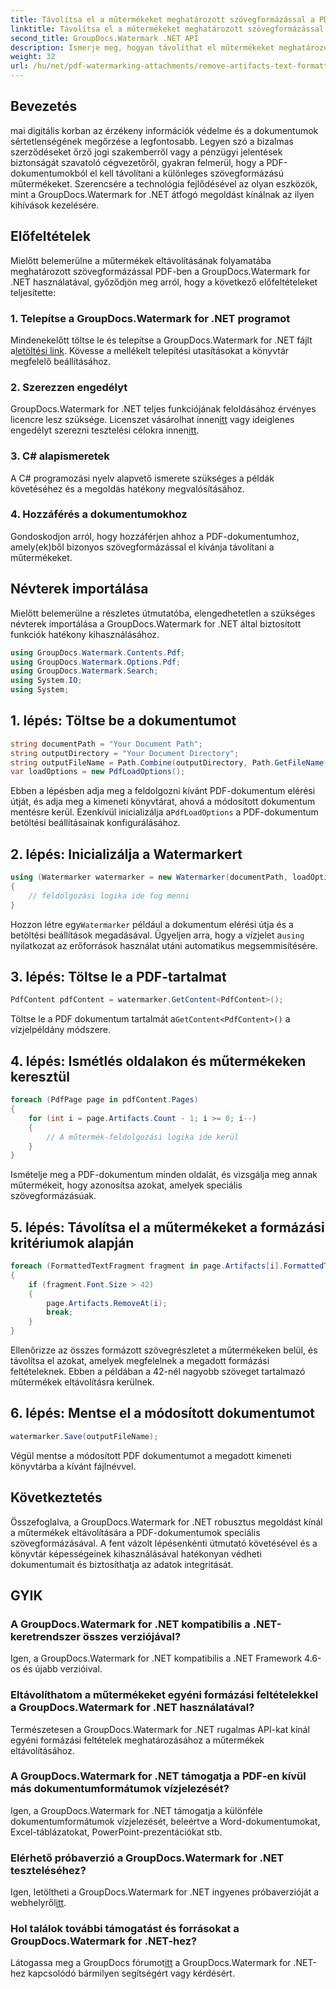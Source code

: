 ```yaml
---
title: Távolítsa el a műtermékeket meghatározott szövegformázással a PDF-ben
linktitle: Távolítsa el a műtermékeket meghatározott szövegformázással a PDF-ben
second_title: GroupDocs.Watermark .NET API
description: Ismerje meg, hogyan távolíthat el műtermékeket meghatározott szövegformázással PDF-ben a GroupDocs .NET-hez való vízjel használatával. Kövesse lépésenkénti útmutatónkat.
weight: 32
url: /hu/net/pdf-watermarking-attachments/remove-artifacts-text-formatting-pdf/
---
```

## Bevezetés
mai digitális korban az érzékeny információk védelme és a dokumentumok sértetlenségének megőrzése a legfontosabb. Legyen szó a bizalmas szerződéseket őrző jogi szakemberről vagy a pénzügyi jelentések biztonságát szavatoló cégvezetőről, gyakran felmerül, hogy a PDF-dokumentumokból el kell távolítani a különleges szövegformázású műtermékeket. Szerencsére a technológia fejlődésével az olyan eszközök, mint a GroupDocs.Watermark for .NET átfogó megoldást kínálnak az ilyen kihívások kezelésére.
## Előfeltételek
Mielőtt belemerülne a műtermékek eltávolításának folyamatába meghatározott szövegformázással PDF-ben a GroupDocs.Watermark for .NET használatával, győződjön meg arról, hogy a következő előfeltételeket teljesítette:
### 1. Telepítse a GroupDocs.Watermark for .NET programot
 Mindenekelőtt töltse le és telepítse a GroupDocs.Watermark for .NET fájlt a[letöltési link](https://releases.groupdocs.com/Watermark/net/). Kövesse a mellékelt telepítési utasításokat a könyvtár megfelelő beállításához.
### 2. Szerezzen engedélyt
 GroupDocs.Watermark for .NET teljes funkciójának feloldásához érvényes licencre lesz szüksége. Licenszet vásárolhat innen[itt](https://purchase.groupdocs.com/buy) vagy ideiglenes engedélyt szerezni tesztelési célokra innen[itt](https://purchase.groupdocs.com/temporary-license/).
### 3. C# alapismeretek
A C# programozási nyelv alapvető ismerete szükséges a példák követéséhez és a megoldás hatékony megvalósításához.
### 4. Hozzáférés a dokumentumokhoz
Gondoskodjon arról, hogy hozzáférjen ahhoz a PDF-dokumentumhoz, amely(ek)ből bizonyos szövegformázással el kívánja távolítani a műtermékeket.

## Névterek importálása
Mielőtt belemerülne a részletes útmutatóba, elengedhetetlen a szükséges névterek importálása a GroupDocs.Watermark for .NET által biztosított funkciók hatékony kihasználásához.
```csharp
using GroupDocs.Watermark.Contents.Pdf;
using GroupDocs.Watermark.Options.Pdf;
using GroupDocs.Watermark.Search;
using System.IO;
using System;
```
## 1. lépés: Töltse be a dokumentumot
```csharp
string documentPath = "Your Document Path";
string outputDirectory = "Your Document Directory";
string outputFileName = Path.Combine(outputDirectory, Path.GetFileName(documentPath));
var loadOptions = new PdfLoadOptions();
```
 Ebben a lépésben adja meg a feldolgozni kívánt PDF-dokumentum elérési útját, és adja meg a kimeneti könyvtárat, ahová a módosított dokumentum mentésre kerül. Ezenkívül inicializálja a`PdfLoadOptions` a PDF-dokumentum betöltési beállításainak konfigurálásához.
## 2. lépés: Inicializálja a Watermarkert
```csharp
using (Watermarker watermarker = new Watermarker(documentPath, loadOptions))
{
    // feldolgozási logika ide fog menni
}
```
 Hozzon létre egy`Watermarker` például a dokumentum elérési útja és a betöltési beállítások megadásával. Ügyeljen arra, hogy a vízjelet a`using` nyilatkozat az erőforrások használat utáni automatikus megsemmisítésére.
## 3. lépés: Töltse le a PDF-tartalmat
```csharp
PdfContent pdfContent = watermarker.GetContent<PdfContent>();
```
 Töltse le a PDF dokumentum tartalmát a`GetContent<PdfContent>()` a vízjelpéldány módszere.
## 4. lépés: Ismétlés oldalakon és műtermékeken keresztül
```csharp
foreach (PdfPage page in pdfContent.Pages)
{
    for (int i = page.Artifacts.Count - 1; i >= 0; i--)
    {
        // A műtermék-feldolgozási logika ide kerül
    }
}
```
Ismételje meg a PDF-dokumentum minden oldalát, és vizsgálja meg annak műtermékeit, hogy azonosítsa azokat, amelyek speciális szövegformázásúak.
## 5. lépés: Távolítsa el a műtermékeket a formázási kritériumok alapján
```csharp
foreach (FormattedTextFragment fragment in page.Artifacts[i].FormattedTextFragments)
{
    if (fragment.Font.Size > 42)
    {
        page.Artifacts.RemoveAt(i);
        break;
    }
}
```
Ellenőrizze az összes formázott szövegrészletet a műtermékeken belül, és távolítsa el azokat, amelyek megfelelnek a megadott formázási feltételeknek. Ebben a példában a 42-nél nagyobb szöveget tartalmazó műtermékek eltávolításra kerülnek.
## 6. lépés: Mentse el a módosított dokumentumot
```csharp
watermarker.Save(outputFileName);
```
Végül mentse a módosított PDF dokumentumot a megadott kimeneti könyvtárba a kívánt fájlnévvel.

## Következtetés
Összefoglalva, a GroupDocs.Watermark for .NET robusztus megoldást kínál a műtermékek eltávolítására a PDF-dokumentumok speciális szövegformázásával. A fent vázolt lépésenkénti útmutató követésével és a könyvtár képességeinek kihasználásával hatékonyan védheti dokumentumait és biztosíthatja az adatok integritását.
## GYIK
### A GroupDocs.Watermark for .NET kompatibilis a .NET-keretrendszer összes verziójával?
Igen, a GroupDocs.Watermark for .NET kompatibilis a .NET Framework 4.6-os és újabb verzióival.
### Eltávolíthatom a műtermékeket egyéni formázási feltételekkel a GroupDocs.Watermark for .NET használatával?
Természetesen a GroupDocs.Watermark for .NET rugalmas API-kat kínál egyéni formázási feltételek meghatározásához a műtermékek eltávolításához.
### A GroupDocs.Watermark for .NET támogatja a PDF-en kívül más dokumentumformátumok vízjelezését?
Igen, a GroupDocs.Watermark for .NET támogatja a különféle dokumentumformátumok vízjelezését, beleértve a Word-dokumentumokat, Excel-táblázatokat, PowerPoint-prezentációkat stb.
### Elérhető próbaverzió a GroupDocs.Watermark for .NET teszteléséhez?
 Igen, letöltheti a GroupDocs.Watermark for .NET ingyenes próbaverzióját a webhelyről[itt](https://releases.groupdocs.com/).
### Hol találok további támogatást és forrásokat a GroupDocs.Watermark for .NET-hez?
 Látogassa meg a GroupDocs fórumot[itt](https://forum.groupdocs.com/c/watermark/19) a GroupDocs.Watermark for .NET-hez kapcsolódó bármilyen segítségért vagy kérdésért.